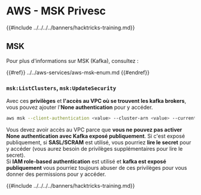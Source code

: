 # AWS - MSK Privesc

{{#include ../../../../banners/hacktricks-training.md}}

## MSK

Pour plus d'informations sur MSK (Kafka), consultez :

{{#ref}}
../../aws-services/aws-msk-enum.md
{{#endref}}

### `msk:ListClusters`, `msk:UpdateSecurity`

Avec ces **privilèges** et **l'accès au VPC où se trouvent les kafka brokers**, vous pouvez ajouter l'**None authentication** pour y accéder.
```bash
aws msk --client-authentication <value> --cluster-arn <value> --current-version <value>
```
Vous devez avoir accès au VPC parce que **vous ne pouvez pas activer None authentication avec Kafka exposé publiquement**. Si c'est exposé publiquement, si **SASL/SCRAM** est utilisé, vous pourriez **lire le secret** pour y accéder (vous aurez besoin de privilèges supplémentaires pour lire le secret).\
Si **IAM role-based authentication** est utilisé et **kafka est exposé publiquement** vous pourriez toujours abuser de ces privilèges pour vous donner des permissions pour y accéder.

{{#include ../../../../banners/hacktricks-training.md}}
